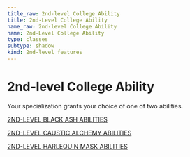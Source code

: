 ```yaml
---
title_raw: 2nd-level College Ability
title: 2nd-Level College Ability
name_raw: 2nd-level College Ability
name: 2nd-Level College Ability
type: classes
subtype: shadow
kind: 2nd-level features
---
```


# 2nd-level College Ability

Your specialization grants your choice of one of two abilities.

[2ND-LEVEL BLACK ASH ABILITIES](./2nd-Level%20Black%20Ash%20Abilities/2nd-Level%20Black%20Ash%20Abilities.md)

[2ND-LEVEL CAUSTIC ALCHEMY ABILITIES](./2nd-Level%20Caustic%20Alchemy%20Abilities/2nd-Level%20Caustic%20Alchemy%20Abilities.md)

[2ND-LEVEL HARLEQUIN MASK ABILITIES](./2nd-Level%20Harlequin%20Mask%20Abilities/2nd-Level%20Harlequin%20Mask%20Abilities.md)
